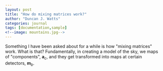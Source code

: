 ```yaml
---
layout: post
title: "How do mixing matrices work?"
author: "Duncan J. Watts"
categories: journal
tags: [documentation,sample]
<!--image: mountains.jpg-->
---
```



Something I have been asked about for a while is how "mixing matrices" work. What is that? Fundamentally, in creating a model of the sky, we maps of "components", $\boldsymbol a_c$, and they get transformed into maps at certain detectors, $\boldsymbol m_b$.

<!--
After getting asked by a friend of a friend how an iPhone could survive falling from an airplane, I got a little curious, because it's a problem that can get arbitrarily difficult the more you think about it. Roughly speaking, introductory physics gives you all of the answers, just requires judicious use of Newton's second law, $F=ma$.

So the first question, how fast would an object falling be moving once it hit the ground? Assuming uniform gravity, we get

$$
m\ddot y=-mg
$$

$$
\dot y=v_{0,y}-gt
$$

$$
y=y_0+v_{0,y}t-gt^2/2
$$

Doing a little algebra, and using that $t=mv/g$, we get a nice equation connecting the height and the velocity;

$$
y=y_0-\frac12 v^2/g
\Rightarrow
v=\sqrt{2g(y_0-y)}
$$

Plugging this into <a href="https://www.wolframalpha.com/input?i=sqrt%282*gravitational+acceleration*16000+feet%29">WolframAlpha</a> gives 700 miles per hour. This is weird for a couple of reasons, one that the mass of the falling object didn't matter, and another that this not how fast normal things hit the ground, including, for example, raindrops.



The first thing a physicist will try to fix is adding air resistance, or drag. This just requires modifying Newton's second law;

$$
m\ddot y=F_{\mathrm{gravity}}+F_{\mathrm{drag}}
$$

Usually we assume that drag at high velocities is given by $F_D = \frac12\rho v^2 C_d A$, where $C_d$ is the "drag coefficient", which is basically a fudge factor that takes into account the shape of the object, $A$ is the projected area of the object, and $\rho$ is the density of the air itself. Newton's law therefore gives

$$
\ddot y=\frac12\rho v^2 C_d A/m-g
$$


This is a hard enough equation to solve that I'm going to put it off for a moment, but the main thing to notice is that there is a special velocity where the acceleration is zero;

$$
v=\sqrt{\frac{2mg}{\rho C_d A}}
\propto\sqrt{\frac{m}{A}}
$$


My claim that I'm going to leave unproven right now is that this is the velocity that an object would hit the ground. This actually kind of comports with our intuition, that the object's terminal velocity will be higher if it weighs more, and it will be moving slower if it has a larger area (think of a flying squirrel or a parachute).


Again, I'm too lazy to do the actual algebra, but <a href="https://www.wolframalpha.com/input?i=sqrt%282*+130+grams*gravitational+acceleration%2F%28air+density*6.33+inches*3.07+inches%29%29">WolframAlpha</a> gives about 28 mph, where I've just assumed $C_d=1$ and an iPhone 14 pro that is flat. The actual answer isn't going to be that much different.

I can do the same thing assuming that I'm (ahem) 100 kg, 6 feet tall, and 15 inches wide, giving 100 miles per hour. These aren't so far off from the reported answers I've found online, and the fact that people can get twice as fast isn't that surprising to me.


One of the reasons that we have to get in the details a bit is that, using the same equation in the first part, an iPhone dropped from waist height has a speed of about 10 mph when it hits the ground, only three times slower than the one falling out of the plane.

I also know from personal experience that _sometimes_ an iPhone will be undamaged when dropped on the ground, and _sometimes_ the screen will crack. I don't think I've heard of an iPhone actually _breaking_ from a fall, and I'm not sure that it would happen. Materials physics is clearly difficult! I think the fact that modern phones are trying to be as light and large as possible is both making air resistance help from long falls, while also making them more damage-prone. There are clearly many things happening here.

-->
